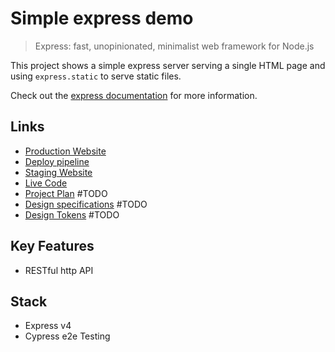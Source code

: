 # Simple express demo

> Express: fast, unopinionated, minimalist web framework for Node.js

This project shows a simple express server serving a single HTML page and using `express.static` to serve static files.

Check out the [express documentation](https://expressjs.com/) for more information.

## Links

- [Production Website](https://fed-express-api-gateway-example.onrender.com/)
- [Deploy pipeline](https://dashboard.render.com/web/srv-cmvvhs7109ks73bdi4h0/deploys/dep-cmvvhsf109ks73bdi4j0)
- [Staging Website]()
- [Live Code](https://stackblitz.com/~/github.com/S3ak/fed-web-node-http-api-gateway-template)
- [Project Plan]() #TODO
- [Design specifications]() #TODO
- [Design Tokens]() #TODO

## Key Features

- RESTful http API

## Stack

- Express v4
- Cypress e2e Testing

